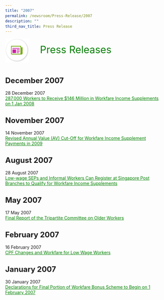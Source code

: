 ```yaml
---
title: "2007"
permalink: /newsroom/Press-Release/2007
description: ""
third_nav_title: Press Release
---
```

<html>
<img align="left"
src="/images/icons/ico_media_articles.png"
class="PressReleaseIcon">
<br>
<font align="center" color="green"
size="+3">&nbsp;&nbsp;&nbsp;&nbsp;Press Releases</font><br><br><br><br>

<font size="+2"><b>December 2007</b></font><br><br>
28 December 2007<br>
<a class="hyperlink" href="https://www.mom.gov.sg/newsroom/press-releases/2007/287000-workers-to-receive-146-million-in-workfare-income-supplements-on-1-jan-2008">287,000 Workers to Receive $146 Million in Workfare Income Supplements on 1 Jan 2008</a><br><br>

<font size="+2"><b>November 2007</b></font><br><br>
14 November 2007<br>
<a class="hyperlink" href="https://www.mom.gov.sg/newsroom/press-releases/2007/revised-annual-value-av-cutoff-for-workfare-income-supplement-payments-in-2009">Revised Annual Value (AV) Cut-Off for Workfare Income Supplement Payments in 2009</a><br><br>

<font size="+2"><b>August 2007</b></font><br><br>
28 August 2007<br>
<a class="hyperlink" href="https://www.mom.gov.sg/newsroom/press-releases/2007/low-wage-seps-and-informal-workers-can-register-at-singapore-post-branches-to-qualify-for-workfare-income-supplements">Low-wage SEPs and Informal Workers Can Register at Singapore Post Branches to Qualify for Workfare Income Supplements</a><br><br>

<font size="+2"><b>May 2007</b></font><br><br>
17 May 2007<br>
<a class="hyperlink" href="http://www.ssg-wsg.gov.sg/new-and-announcements/2007/17_May_2007.html">Final Report of the Tripartite Committee on Older Workers</a><br><br>

<font size="+2"><b>February 2007</b></font><br><br>
16 February 2007<br>
<a class="hyperlink" href="https://www.mom.gov.sg/newsroom/press-releases/2007/cpf-changes-and-workfare-for-low-wage-workers">CPF Changes and Workfare for Low Wage Workers</a><br><br>

<font size="+2"><b>January 2007</b></font><br><br>
30 January 2007<br>
<a class="hyperlink" href="http://www.mom.gov.sg/newsroom/press-releases/2007/declarations-for-final-portion-of-workfare-bonus-scheme-to-begin-on-1-february-2007">Declarations for Final Portion of Workfare Bonus Scheme to Begin on 1 February 2007</a>

<style>
img.PressReleaseIcon {
  height: 15%;
  width: 15%;
}
a.hyperlink {
    color:green;
  }
a.hyperlink:hover {
    color:MediumVioletRed;
  }
</style>
</html>